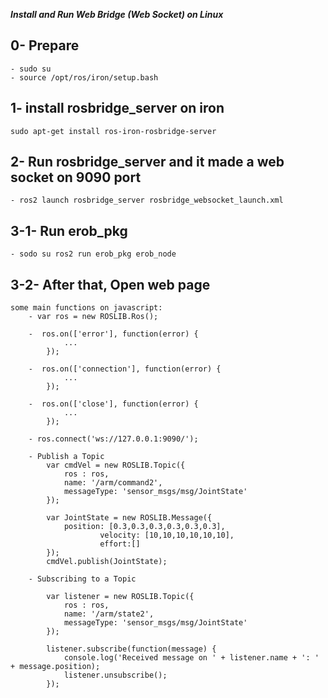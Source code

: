 
***Install and Run Web Bridge (Web Socket) on Linux***
## 0- Prepare
    - sudo su 
    - source /opt/ros/iron/setup.bash
## 1- install rosbridge_server on iron 
    sudo apt-get install ros-iron-rosbridge-server

## 2- Run rosbridge_server and it made a web socket on 9090 port

    - ros2 launch rosbridge_server rosbridge_websocket_launch.xml

## 3-1- Run erob_pkg
    - sodo su ros2 run erob_pkg erob_node

## 3-2- After that, Open web page
    some main functions on javascript:
        - var ros = new ROSLIB.Ros();

        -  ros.on(['error'], function(error) {
                ...
            });
        
        -  ros.on(['connection'], function(error) {
                ...
            });
        
        -  ros.on(['close'], function(error) {
                ...
            });

        - ros.connect('ws://127.0.0.1:9090/');

        - Publish a Topic 
            var cmdVel = new ROSLIB.Topic({
                ros : ros,
                name: '/arm/command2',  
                messageType: 'sensor_msgs/msg/JointState'
            });

            var JointState = new ROSLIB.Message({
                position: [0.3,0.3,0.3,0.3,0.3,0.3],
                        velocity: [10,10,10,10,10,10],
                        effort:[]
            });
            cmdVel.publish(JointState);

        - Subscribing to a Topic

            var listener = new ROSLIB.Topic({
                ros : ros,
                name: '/arm/state2',
                messageType: 'sensor_msgs/msg/JointState'
            });

            listener.subscribe(function(message) {
                console.log('Received message on ' + listener.name + ': ' + message.position);
                listener.unsubscribe();
            });